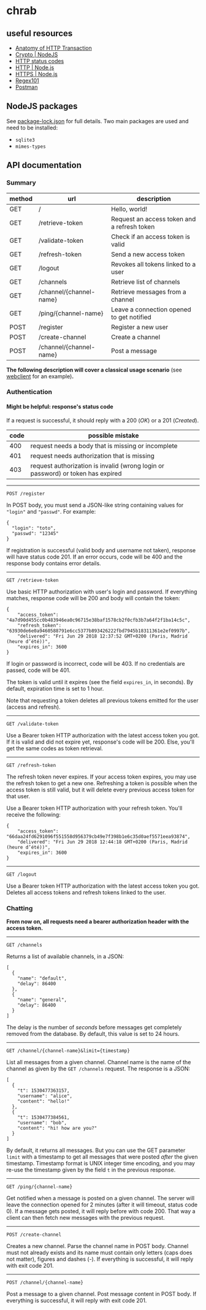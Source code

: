 # chrab

## useful resources

 - [Anatomy of HTTP Transaction](https://nodejs.org/en/docs/guides/anatomy-of-an-http-transaction/)
 - [Crypto | NodeJS](https://nodejs.org/api/crypto.html#crypto_crypto)
 - [HTTP status codes](https://en.wikipedia.org/wiki/List_of_HTTP_status_codes)
 - [HTTP | Node.js](https://nodejs.org/api/http.html#http_class_http_incomingmessage)
 - [HTTPS | Node.js](https://nodejs.org/api/https.html)
 - [Regex101](https://regex101.com)
 - [Postman](https://www.getpostman.com)

## NodeJS packages

See [package-lock.json](package-lock.json) for full details. Two main packages are used and need to be installed:

 - `sqlite3`
 - `mimes-types`

## API documentation

### Summary

method | url | description
--- | --- | ---
GET  | / | Hello, world!
GET | /retrieve-token  | Request an access token and a refresh token
GET  | /validate-token  | Check if an access token is valid
GET  | /refresh-token  | Send a new access token
GET  | /logout | Revokes all tokens linked to a user
GET  | /channels  | Retrieve list of channels
GET  | /channel/{channel-name}  | Retrieve messages from a channel
GET  | /ping/{channel-name}  | Leave a connection opened to get notified  
POST  | /register  | Register a new user
POST  | /create-channel  | Create a channel  
POST  | /channel/{channel-name}  | Post a message

**The following description will cover a classical usage scenario** (see [webclient](webclient/) for an example)**.**

### Authentication

#### Might be helpful: response's status code

If a request is successful, it should reply with a 200 (*OK*) or a 201 (*Created*).

code | possible mistake
--- | ---
400  | request needs a body that is missing or incomplete
401  | request needs authorization that is missing
403  | request authorization is invalid (wrong login or password) or token has expired

---

    POST /register

In POST body, you must send a JSON-like string containing values for `"login"` and `"passwd"`. For example:

    {
      "login": "toto",
      "passwd": "12345"
    }

If registration is successful (valid body and username not taken), response will have status code 201. If an error occurs, code will be 400 and the response body contains error details.

---

    GET /retrieve-token

Use basic HTTP authorization with user's login and password. If everything matches, response code will be 200 and body will contain the token:

    {
        "access_token": "4a7d90d455cc0b483946ea0c96715e38baf1578cb2f0cfb3b7a64f2f1ba14c5c",
        "refresh_token": "63930de6e0a9460588791e6cc5377b893426222fbd7945b18311361e2ef0997b",
        "delivered": "Fri Jun 29 2018 12:37:52 GMT+0200 (Paris, Madrid (heure d’été))",
        "expires_in": 3600
    }

If login or password is incorrect, code will be 403. If no credentials are passed, code will be 401.

The token is valid until it expires (see the field `expires_in`, in seconds). By default, expiration time is set to 1 hour.

Note that requesting a token deletes all previous tokens emitted for the user (access and refresh).

---

    GET /validate-token

Use a Bearer token HTTP authorization with the latest access token you got. If it is valid and did not expire yet, response's code will be 200. Else, you'll get the same codes as token retrieval.

---

    GET /refresh-token

The refresh token never expires. If your access token expires, you may use the refresh token to get a new one. Refreshing a token is possible when the access token is still valid, but it will delete every previous access token for that user.

Use a Bearer token HTTP authorization with your refresh token. You'll receive the following:

    {
        "access_token": "66daa24fd6291096f551558d956379cb49e7f398b1e6c35d0aef5571eea93874",
        "delivered": "Fri Jun 29 2018 12:44:18 GMT+0200 (Paris, Madrid (heure d’été))",
        "expires_in": 3600
    }

---

    GET /logout

Use a Bearer token HTTP authorization with the latest access token you got. Deletes all access tokens and refresh tokens linked to the user.

### Chatting

**From now on, all requests need a bearer authorization header with the access token.**

---

    GET /channels

Returns a list of available channels, in a JSON:

    [
      {
        "name": "default",
		"delay": 86400
      },
      {
        "name": "general",
		"delay": 86400
      }
    ]

The delay is the number of *seconds* before messages get completely removed from the database. By default, this value is set to 24 hours.
	
---

    GET /channel/{channel-name}&limit={timestamp}

List all messages from a given channel. Channel name is the name of the channel as given by the `GET /channels` request. The response is a JSON:

    [
      {
        "t": 1530477363157,
        "username": "alice",
        "content": "hello!"
      },
      {
        "t": 1530477384561,
        "username": "bob",
        "content": "hi! how are you?"
      }
    ]



By default, it returns all messages. But you can use the GET parameter `limit` with a timestamp to get all messages that were posted *after* the given timestamp. Timestamp format is UNIX integer time encoding, and you may re-use the timestamp given by the field `t` in the previous response.

---

    GET /ping/{channel-name}

Get notified when a message is posted on a given channel. The server will leave the connection opened for 2 minutes (after it will timeout, status code 0). If a message gets posted, it will reply before with code 200. That way a client can then fetch new messages with the previous request.

---

    POST /create-channel

Creates a new channel. Parse the channel name in POST body. Channel must not already exists and its name must contain only letters (caps does not matter), figures and dashes (-). If everything is successful, it will reply with exit code 201.

---

    POST /channel/{channel-name}

Post a message to a given channel. Post message content in POST body. If everything is successful, it will reply with exit code 201.
